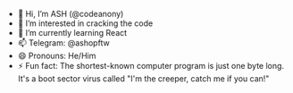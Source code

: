 - 👋 Hi, I’m ASH (@codeanony)
- 👀 I’m interested in cracking the code
- 🌱 I’m currently learning React
- 📫 Telegram: @ashopftw
- 😄 Pronouns: He/Him
- ⚡ Fun fact: The shortest-known computer program is just one byte long. It's a boot sector virus called "I'm the creeper, catch me if you can!"

<!---
codeanony/codeanony is a ✨ special ✨ repository because its `README.md` (this file) appears on your GitHub profile.
You can click the Preview link to take a look at your changes.
--->
